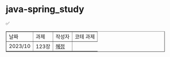 # java-spring_study
<table border="1">
<tbody>
  <tr>
    <td>날짜</td>
    <td>과제</td>
    <td>작성자</td>
    <td>코테 과제</td>
  </tr>
  <tr>
    <td>2023/10</td>
    <td>123장</td>
    <td><a href="https://github.com/hyezg/javastudy/blob/861bf940663566cdf4d0d6e2201c781baab15bce/book/week02_%EC%8B%A0.md">혜정</a></td>
  </tr>
  <tr>✅</tr>
</tbody>
